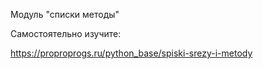 Модуль "списки методы"

Самостоятельно изучите:

https://proproprogs.ru/python_base/spiski-srezy-i-metody